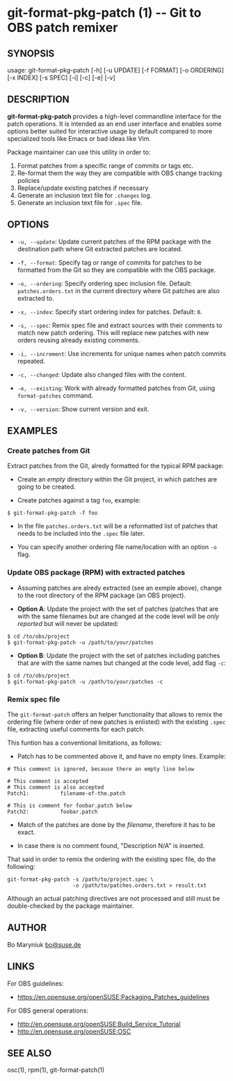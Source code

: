 git-format-pkg-patch (1) -- Git to OBS patch remixer
====================================================

## SYNOPSIS

usage: git-format-pkg-patch [-h] [-u UPDATE] [-f FORMAT] [-o ORDERING]
                            [-x INDEX] [-s SPEC] [-i] [-c] [-e] [-v]


## DESCRIPTION

**git-format-pkg-patch** provides a high-level commandline interface
for the patch operations. It is intended as an end user
interface and enables some options better suited for interactive
usage by default compared to more specialized tools like
Emacs or bad ideas like Vim.

Package maintainer can use this utility
in order to:

1. Format patches from a specific range of commits or tags etc.
2. Re-format them the way they are compatible with OBS change tracking
policies
3. Replace/update existing patches if necessary
4. Generate an inclusion text file for `.changes` log.
5. Generate an inclusion text file for `.spec` file.

## OPTIONS

* `-u, --update`:
  Update current patches of the RPM package with the destination path
  where Git extracted patches are located.

* `-f, --format`:
  Specify tag or range of commits for patches to be formatted from the
  Git so they are compatible with the OBS package.

* `-o, --ordering`:
  Specify ordering spec inclusion file. Default: `patches.orders.txt`
  in the current directory where Git patches are also extracted to.

* `-x, --index`:
  Specify start ordering index for patches. Default: `0`.

* `-s, --spec`:
  Remix spec file and extract sources with their comments to match new
  patch ordering. This will replace new patches with new orders
  reusing already existing comments.

* `-i, --increment`:
  Use increments for unique names when patch commits repeated.

* `-c, --changed`:
  Update also changed files with the content.

* `-e, --existing`:
  Work with already formatted patches from Git, using `format-patches`
  command.

* `-v, --version`:
  Show current version and exit.

## EXAMPLES

### Create patches from Git

Extract patches from the Git, alredy formatted for the typical RPM
package:

- Create an _empty_ directory within the Git project, in which
patches are going to be created.

- Create patches against a tag `foo`, example:

```
$ git-format-pkg-patch -f foo
```

- In the file `patches.orders.txt` will be a reformatted list of
patches that needs to be included into the `.spec` file later.

- You can specify another ordering file name/location with an option
`-o` flag.

### Update OBS package (RPM) with extracted patches

- Assuming patches are alredy extracted (see an exmple above), change
to the root directory of the RPM package (an OBS project).

- **Option A**: Update the project with the set of patches (patches
that are with the same filenames but are changed at the code level
will be _only reported_ but will never be updated:

```
$ cd /to/obs/project
$ git-format-pkg-patch -u /path/to/your/patches
```

- **Option B**: Update the project with the set of patches including
patches that are with the same names but changed at the code level,
add flag `-c`:

```
$ cd /to/obs/project
$ git-format-pkg-patch -u /path/to/your/patches -c
```

### Remix spec file

The `git-format-patch` offers an helper functionality that allows to
remix the ordering file (where order of new patches is enlisted) with
the existing `.spec` file, extracting useful comments for each patch.

This funtion has a conventional limitations, as follows:

- Patch has to be commented above it, and have no empty
lines. Example:

```
# This comment is ignored, because there an empty line below

# This comment is accepted
# This comment is also accepted
Patch1:          filename-of-the.patch

# This is comment for foobar.patch below
Patch2:          foobar.patch
```

- Match of the patches are done by the _filename_, therefore it has to
be exact.

- In case there is no comment found, "Description N/A" is inserted.

That said in order to remix the ordering with the existing spec file,
do the following:

```
git-format-pkg-patch -s /path/to/project.spec \
                     -o /path/to/patches.orders.txt > result.txt
```

Although an actual patching directives are not processed and still
must be double-checked by the package maintainer.

## AUTHOR

  Bo Maryniuk <bo@suse.de>

## LINKS

For OBS guidelines:

* https://en.opensuse.org/openSUSE:Packaging_Patches_guidelines

For OBS general operations:

* http://en.opensuse.org/openSUSE:Build_Service_Tutorial
* http://en.opensuse.org/openSUSE:OSC

## SEE ALSO

osc(1), rpm(1), git-format-patch(1)
